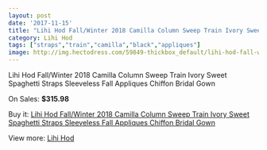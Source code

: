 ```yaml
---
layout: post
date: '2017-11-15'
title: "Lihi Hod Fall/Winter 2018 Camilla Column Sweep Train Ivory Sweet Spaghetti Straps Sleeveless Fall Appliques Chiffon Bridal Gown"
category: Lihi Hod
tags: ["straps","train","camilla","black","appliques"]
image: http://img.hectodress.com/59849-thickbox_default/lihi-hod-fall-winter-2018-camilla-column-sweep-train-ivory-sweet-spaghetti-straps-sleeveless-fall-appliques-chiffon-bridal-gown.jpg
---
```

Lihi Hod Fall/Winter 2018 Camilla Column Sweep Train Ivory Sweet Spaghetti Straps Sleeveless Fall Appliques Chiffon Bridal Gown

On Sales: **$315.98**
<a href="https://www.hectodress.com/lihi-hod/19025-lihi-hod-fall-winter-2018-camilla-column-sweep-train-ivory-sweet-spaghetti-straps-sleeveless-fall-appliques-chiffon-bridal-gown.html"><amp-img layout="responsive" width="600" height="600" src="//img.hectodress.com/59849-thickbox_default/lihi-hod-fall-winter-2018-camilla-column-sweep-train-ivory-sweet-spaghetti-straps-sleeveless-fall-appliques-chiffon-bridal-gown.jpg" alt="Lihi Hod Fall/Winter 2018 Camilla Column Sweep Train Ivory Sweet Spaghetti Straps Sleeveless Fall Appliques Chiffon Bridal Gown 0" /></a>
<a href="https://www.hectodress.com/lihi-hod/19025-lihi-hod-fall-winter-2018-camilla-column-sweep-train-ivory-sweet-spaghetti-straps-sleeveless-fall-appliques-chiffon-bridal-gown.html"><amp-img layout="responsive" width="600" height="600" src="//img.hectodress.com/59855-thickbox_default/lihi-hod-fall-winter-2018-camilla-column-sweep-train-ivory-sweet-spaghetti-straps-sleeveless-fall-appliques-chiffon-bridal-gown.jpg" alt="Lihi Hod Fall/Winter 2018 Camilla Column Sweep Train Ivory Sweet Spaghetti Straps Sleeveless Fall Appliques Chiffon Bridal Gown 1" /></a>
<a href="https://www.hectodress.com/lihi-hod/19025-lihi-hod-fall-winter-2018-camilla-column-sweep-train-ivory-sweet-spaghetti-straps-sleeveless-fall-appliques-chiffon-bridal-gown.html"><amp-img layout="responsive" width="600" height="600" src="//img.hectodress.com/59854-thickbox_default/lihi-hod-fall-winter-2018-camilla-column-sweep-train-ivory-sweet-spaghetti-straps-sleeveless-fall-appliques-chiffon-bridal-gown.jpg" alt="Lihi Hod Fall/Winter 2018 Camilla Column Sweep Train Ivory Sweet Spaghetti Straps Sleeveless Fall Appliques Chiffon Bridal Gown 2" /></a>
<a href="https://www.hectodress.com/lihi-hod/19025-lihi-hod-fall-winter-2018-camilla-column-sweep-train-ivory-sweet-spaghetti-straps-sleeveless-fall-appliques-chiffon-bridal-gown.html"><amp-img layout="responsive" width="600" height="600" src="//img.hectodress.com/59853-thickbox_default/lihi-hod-fall-winter-2018-camilla-column-sweep-train-ivory-sweet-spaghetti-straps-sleeveless-fall-appliques-chiffon-bridal-gown.jpg" alt="Lihi Hod Fall/Winter 2018 Camilla Column Sweep Train Ivory Sweet Spaghetti Straps Sleeveless Fall Appliques Chiffon Bridal Gown 3" /></a>
<a href="https://www.hectodress.com/lihi-hod/19025-lihi-hod-fall-winter-2018-camilla-column-sweep-train-ivory-sweet-spaghetti-straps-sleeveless-fall-appliques-chiffon-bridal-gown.html"><amp-img layout="responsive" width="600" height="600" src="//img.hectodress.com/59852-thickbox_default/lihi-hod-fall-winter-2018-camilla-column-sweep-train-ivory-sweet-spaghetti-straps-sleeveless-fall-appliques-chiffon-bridal-gown.jpg" alt="Lihi Hod Fall/Winter 2018 Camilla Column Sweep Train Ivory Sweet Spaghetti Straps Sleeveless Fall Appliques Chiffon Bridal Gown 4" /></a>
<a href="https://www.hectodress.com/lihi-hod/19025-lihi-hod-fall-winter-2018-camilla-column-sweep-train-ivory-sweet-spaghetti-straps-sleeveless-fall-appliques-chiffon-bridal-gown.html"><amp-img layout="responsive" width="600" height="600" src="//img.hectodress.com/59851-thickbox_default/lihi-hod-fall-winter-2018-camilla-column-sweep-train-ivory-sweet-spaghetti-straps-sleeveless-fall-appliques-chiffon-bridal-gown.jpg" alt="Lihi Hod Fall/Winter 2018 Camilla Column Sweep Train Ivory Sweet Spaghetti Straps Sleeveless Fall Appliques Chiffon Bridal Gown 5" /></a>
<a href="https://www.hectodress.com/lihi-hod/19025-lihi-hod-fall-winter-2018-camilla-column-sweep-train-ivory-sweet-spaghetti-straps-sleeveless-fall-appliques-chiffon-bridal-gown.html"><amp-img layout="responsive" width="600" height="600" src="//img.hectodress.com/59850-thickbox_default/lihi-hod-fall-winter-2018-camilla-column-sweep-train-ivory-sweet-spaghetti-straps-sleeveless-fall-appliques-chiffon-bridal-gown.jpg" alt="Lihi Hod Fall/Winter 2018 Camilla Column Sweep Train Ivory Sweet Spaghetti Straps Sleeveless Fall Appliques Chiffon Bridal Gown 6" /></a>

Buy it: [Lihi Hod Fall/Winter 2018 Camilla Column Sweep Train Ivory Sweet Spaghetti Straps Sleeveless Fall Appliques Chiffon Bridal Gown](https://www.hectodress.com/lihi-hod/19025-lihi-hod-fall-winter-2018-camilla-column-sweep-train-ivory-sweet-spaghetti-straps-sleeveless-fall-appliques-chiffon-bridal-gown.html "Lihi Hod Fall/Winter 2018 Camilla Column Sweep Train Ivory Sweet Spaghetti Straps Sleeveless Fall Appliques Chiffon Bridal Gown")

View more: [Lihi Hod](https://www.hectodress.com/326-lihi-hod "Lihi Hod")